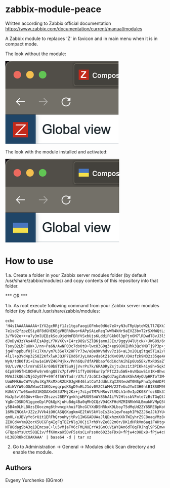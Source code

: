 # zabbix-module-peace
Written according to Zabbix official documentation <https://www.zabbix.com/documentation/current/manual/modules>

A Zabbix module to replaces 'Z' in favicon and in main menu when it is in compact mode.

The look without the module:

![screenshot](screenshots/screenshot-before.png)

The look with the module installed and activated:

![screenshot](screenshots/screenshot-after.png)

# How to use
1.a. Create a folder in your Zabbix server modules folder (by default /usr/share/zabbix/modules) and copy contents of this repository into that folder.

*** OR ***

1.b. As root execute following command from your Zabbix server modules folder (by default /usr/share/zabbix/modules:
```
echo 'H4sIAAAAAAAAA+1YX2gcRRjf1Jz1tgaFaogiOFmke0d6e7eX+yN3uTRpUptoW2LTl7QXk729udvp
7e1sd2fzpzESiy8F8dGHEKEgVRERhDwo+KAPpSAieReqTwWR4kNr9aEVZ3bvT2rSXMWQtLi/sDsz
3/fN92e+++a7y3mlUEBzkSouOjqMmFBRYVSxbUjsKLddiFGkk0l3pPjn6M7lRDwdT8vJ3l5KlxOp
dJoDyW3zYAs4NlEsADgLY7KVXCv+I4rz989/SZlBKjamnJJEx/9ggyU4lUjcN/+JWG89/6mUzPKf
TsoyB2LbFuUW+J/nn+Pa6N/AwNP03c7doOtO+lwcO3G0g3+ep9OO0ZHhk3QcYM8Tj9P3p+jcNTqs
jg4PnppbufHjFx17Xn/ym7U3Se7X2HP7r73w/eBe9Wvhdvv7z16+aL3x20Lq5tqe5T1a2/G21aXS
4lLl+p3Vd4p3258Z2KfxlwKJQJP7EXd6YJyLXAovda6tZ1dKv09M//DHzfzk9N32z35qe4AtNfb1
Wy9/tdK0fUi+Enw1eiWVZ4GPHjkx/Pnh6Qu7dfAPBbaof6diKchAihEp6Uo5Ek/MxROSaZT/tY1W
9U/LvVH/clrmYnE5lkr69b8T2KTSu9jjVvrPs7k/6RA0RyZsjtu3nz1t3PIKk4iy8h+5qk53BR7r
6Ip8995fH18OHFu9/e0ngQ87x7pfvPPl1fTyU69Eun7pfPfC23u5WE+AvNbxwS1m1K+8hwab1X9V
MVAJ2kQ6a2NjG2y07P+99f4fS6YTadr/U7Lf/3cGC3xQqOd7agZaNsKGkAHyQUpHRToT3M+EwNaG
UoWMMk6wCWYVq9ulKg7RsMXoR2bK0JgHE46latCoYJddhLZqIZN4eoWT0NSpPhuIp0WADFD7kgkU
o8iWVYW9oOGAWaoCIAKQzegqrpqKSgD9nELJ1dv0VZClWMM/22TeUuJYw23H0hlBI8S0M9FoGRHN
KUhUY/Tw0Som0U1KQOAXeX63U7Mj2Kz+j7sLydTM7bHRov7lVDLh1n9vIp2K08Yfoz8Dk37/3xH0
HaJp5vlG6QAv+XberZ8szzs2BEPYgvkhjwMUG9SmWY85hA1iYV2HlssbVFmte7zBsTGqQtXpN8qa
YgDnCDSKDR1ggeeDplPQkQpKjuHuBdg4Ba0qMhQCQzV94CXFHcMZMINRkW4LBmukKVMpQ5CrS0T6
y5B4m0LhLBOzsEOoczmg6thwncpkhuiFQhcGCYXdDSHRkxK9LboyT5dMqUd2ZY65RE8pKoHQevth
16MNZNCdA+JZ2zJVVk4iOHCASQGKugkm4E2lWVSkVloIsZ4s1qwFoaphIPbZZJ6eJJk3YU4g9ICj
qm0L/eJBVyYoSrUit1ERFhQrouMyjtRv1IWGGADUAaJlQDxhzmXXkTWIyhrZSC8oaqVMz8coZgC9
ZEOCd4vYm92orX5UCGFg4IgFqTBZrNlgJ0Cji7rh9YvZe0J2m0r/DK1dHRkVm6aqiFWHtg4inXOg
NT8OdagSbA3q1DEmcsaC+lu5vMjaTV6cFMLNUErYAiGmCuViWYBAn6dT0qFRJhql9PSEmwcVFF3u
GTQpaRYsUct58QEiv/ffKXmxaX5DvF5sXsCLvPss0o6023eFDx8+fPjw4cOHDx8+fPjw4cOHDx8+
Hi38DRUkdCUAKAAA' | base64 -d | tar xz
```
2. Go to Administration -> General -> Modules click Scan directory and enable the module.

## Authors
Evgeny Yurchenko (BGmot)
